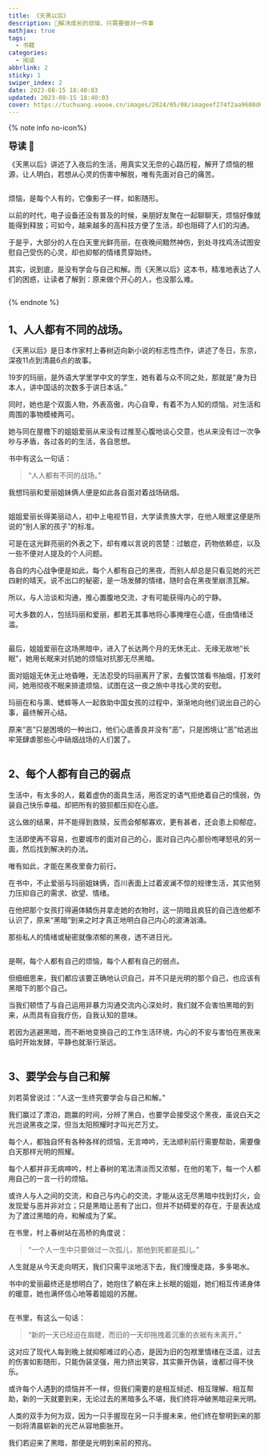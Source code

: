 ```yaml
---
title: 《天黑以后》
description: 🥧解决成长的烦恼，只需要做对一件事
mathjax: true
tags:
  - 书籍
categories:
  - 阅读
abbrlink: 2
sticky: 1
swiper_index: 2
date: 2023-08-15 18:40:03
updated: 2023-08-15 18:40:03
cover: https://tuchuang.voooe.cn/images/2024/05/08/imageef274f2aa9608d63.png
---
```



{% note info no-icon%}
<p><font size="4px"><b>导读 📝</b></font></p>
<p>《天黑以后》讲述了入夜后的生活，用真实又无奈的心路历程，解开了烦恼的根源，让人明白，若想从心灵的伤害中解脱，唯有先面对自己的痛苦。</p>
<p><img src="https://tuchuang.voooe.cn/images/2024/05/08/imagee81cf66452274d68.png" alt="" /></p>
<p>烦恼，是每个人有的，它像影子一样，如影随形。</p>
<p>以前的时代，电子设备还没有普及的时候，亲朋好友聚在一起聊聊天，烦恼好像就能得到释放；可如今，越来越多的高科技方便了生活，却也阻碍了人们的沟通。</p>
<p>于是乎，大部分的人在白天里光鲜亮丽，在夜晚间黯然神伤，到处寻找鸡汤试图安慰自己受伤的心灵，却也抑郁的情绪贯穿始终。</p>
<p>其实，说到底，是没有学会与自己和解。而《天黑以后》这本书，精准地表达了人们的困惑，让读者了解到：原来做个开心的人，也没那么难。</p>
<p><img src="https://tuchuang.voooe.cn/images/2024/05/08/imageef274f2aa9608d63.png" alt="" /></p>
{% endnote %}

## 1、人人都有不同的战场。
<p>《天黑以后》是日本作家村上春树迈向新小说的标志性杰作，讲述了冬日，东京，深夜11点到清晨6点的故事。</p>
<p>19岁的玛丽，是外语大学里学中文的学生，她有着与众不同之处，那就是“身为日本人，讲中国话的次数多于讲日本话。”</p>
<p>同时，她也是个双面人物，外表高傲，内心自卑，有着不为人知的烦恼，对生活和周围的事物模棱两可。</p>
<p>她与同在屋檐下的姐姐爱丽从来没有过推至心腹地谈心交意，也从来没有过一次争吵与矛盾，各过各的的生活，各自思想。</p>
<p>书中有这么一句话：</p>

>  “人人都有不同的战场。”
<p>我想玛丽和爱丽姐妹俩人便是如此各自面对着战场硝烟。</p>
<p><img src="https://tuchuang.voooe.cn/images/2024/05/08/image073c6c44e175599d.png" alt="" /></p>

<p>姐姐爱丽长得美丽动人，初中上电视节目，大学读贵族大学，在他人眼里这便是所说的“别人家的孩子”的标准。</p>
<p>可是在这光鲜亮丽的外表之下，却有难以言说的苦楚：过敏症，药物依赖症，以及一些不便对人提及的个人问题。</p>
<p>各自的内心战争便是如此，每个人都有自己的黑夜，而别人却总是只看见她的光芒四射的晴天。说不出口的秘密，是一场发酵的情绪，随时会在黑夜里崩溃瓦解。</p>
<p>所以，与人洽谈和沟通，推心置腹地交流，才有可能获得内心的宁静。</p>
<p>可大多数的人，包括玛丽和爱丽，都若无其事地将心事掩埋在心底，任由情绪泛滥。</p>
<p><img src="https://tuchuang.voooe.cn/images/2024/05/08/image6da25e190b0a7b6d.png" alt="" /></p>
<p>最后，姐姐爱丽在这场黑暗中，进入了长达两个月的无休无止、无缘无故地“长眠”，她用长眠来对抗她的烦恼对抗那无尽黑暗。</p>
<p>面对姐姐无休无止地昏睡，无法忍受的玛丽离开了家，去餐饮馆看书抽烟，打发时间，她用彻夜不眠来排遣烦恼，试图在这一夜之旅中寻找心灵的安慰。</p>
<p>玛丽在和与熏、蟋蟀等人一起救助中国女孩的过程中，渐渐地向他们说出自己的心事，最终解开心结。</p>
<p>原来“恶”只是困境的一种出口，他们心底善良并没有“恶”，只是困境让“恶”给逃出牢笼肆虐那些心中硝烟战场的人们罢了。</p>
<p><img src="https://tuchuang.voooe.cn/images/2024/05/08/image2a794954b44642fc.png" alt="" /></p>

## 2、每个人都有自己的弱点
<p>生活中，有太多的人，戴着虚伪的面具生活，用否定的语气拒绝着自己的懦弱，伪装自己快乐幸福，却把所有的狼狈都压抑在心底。</p>
<p>这么做的结果，并不能得到救赎，反而会郁郁寡欢，更有甚者，还会患上抑郁症。</p>
<p>生活即使再不容易，也要城市的面对自己的心，面对自己内心那份咆哮怒吼的另一面，然后找到解决的办法。</p>
<p>唯有如此，才能在黑夜里奋力前行。</p>
<p>在书中，不止爱丽与玛丽姐妹俩，百川表面上过着波澜不惊的规律生活，其实他努力压抑自己的需求、欲望、情绪。</p>
<p>在他把那个女孩打得遍体鳞伤并拿走她的衣物时，这一阴暗且疯狂的自己连他都不认识了，原来“黑暗”到来之时才真正地明白自己内心的波涛汹涌。</p>
<p>那些私人的情绪或秘密就像浓郁的黑夜，透不进日光。</p>
<p><img src="https://tuchuang.voooe.cn/images/2024/05/08/image6968224526161673.png" alt="" /></p>
<p>是啊，每个人都有自己的烦恼，每个人都有自己的弱点。</p>
<p>但细细思来，我们都应该要正确地认识自己，并不只是光明的那个自己，也应该有黑暗下的那个自己。</p>
<p>当我们顿悟了与自己运用非暴力沟通交流内心深处时，我们就不会害怕黑暗的到来，从而具有自我疗伤，自我认知的意味。</p>
<p>若因为逃避黑暗，而不断地变换自己的工作生活环境，内心的不安与害怕在黑夜来临时开始发酵，平静也就渐行渐远。</p>
<p><img src="https://tuchuang.voooe.cn/images/2024/05/08/image280c55b663f4e829.png" alt="" /></p>

## 3、要学会与自己和解

<p>刘若英曾说过：“人这一生终究要学会与自己和解。”</p>
<p>我们赢过了漂泊，跑赢的时间，分辨了黑白，也要学会接受这个黑夜，虽说白天之光岂说黑夜之深，但当太阳照耀时才叫光芒万丈。</p>
<p>每个人，都独自怀有各种各样的烦恼，无言呻吟，无法顺利前行需要帮助，需要像白天那样光明的照耀。</p>
<p>每个人都并非无病呻吟，村上春树的笔法清淡而又浓郁，在他的笔下，每一个人都用自己的一言一行的烦恼。</p>
<p>或许人与人之间的交流，和自己与内心的交流，才能从这无尽黑暗中找到灯火，会发现爱与恶并非对立；只是黑暗让恶有了出口，但并不妨碍爱的存在，于是表达成为了渡过黑暗的舟，和解成为了桨。<p>
<p>在书里，村上春树站在高桥的角度说：</p>

>  “一个人一生中只要做过一次孤儿，那他到死都是孤儿。”
<p>人生就是从今天走向明天，我们只需平淡地活下去，我们慢慢走路，多多喝水。</p>
<p>书中的爱丽最终还是想明白了，她抱住了躺在床上长眠的姐姐，她们相互传递身体的暖意，她也满怀信心地等着姐姐的苏醒。</p>
<p><img src="https://tuchuang.voooe.cn/images/2024/05/08/image55a75f07137432c3.png" alt="" /></p>
<p>在书里，有这么一句话：</p>

>  “新的一天已经迫在眉睫，而旧的一天却拖拽着沉重的衣裾有未离开。”
<p>这对应了现代人每到晚上就抑郁难过的心态，是因为旧的包袱里情绪在泛滥，过去的伤害如影随形，只能伪装坚强，用力挤出笑容，其实撕开伪装，谁都过得不快乐。</p>
<p>或许每个人遇到的烦恼并不一样，但我们需要的是相互倾述、相互理解、相互帮助，新的一天就要到来，无论过去的黑暗多么不堪，我们终将冲破黑暗迎来光明。</p>
<p>人类的双手为何为双，因为一只手握现在另一只手握未来，他们终在黎明到来的那一刻将清晨崭新的光芒从容地膨胀开。</p>
<p>我们若迎来了黑暗，那便是光明到来前的预兆。</p>
